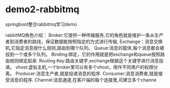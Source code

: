 # demo2-rabbitmq
springboot整合rabbitmq学习demo

rabbitMQ角色介绍：
    Broker:它提供一种传输服务,它的角色就是维护一条从生产者到消费者的路线，保证数据能按照指定的方式进行传输, 
    Exchange：消息交换机,它指定消息按什么规则,路由到哪个队列。 
    Queue:消息的载体,每个消息都会被投到一个或多个队列。 
    Binding:绑定，它的作用就是把exchange和queue按照路由规则绑定起来. 
    Routing Key:路由关键字,exchange根据这个关键字进行消息投递。 
    vhost:虚拟主机,一个broker里可以有多个vhost，用作不同用户的权限分离。 
    Producer:消息生产者,就是投递消息的程序. 
    Consumer:消息消费者,就是接受消息的程序. 
    Channel:消息通道,在客户端的每个连接里,可建立多个channe







